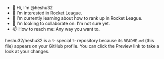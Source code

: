 - 👋 Hi, I’m @heshu32
- 👀 I’m interested in Rocket League.
- 🌱 I’m currently learning about how to rank up in Rocket League.
- 💞️ I’m looking to collaborate on: I'm not sure yet.
- 📫 How to reach me: Any way you want to.

heshu32/heshu32 is a ✨ special ✨ repository because its `README.md` (this file) appears on your GitHub profile.
You can click the Preview link to take a look at your changes.
